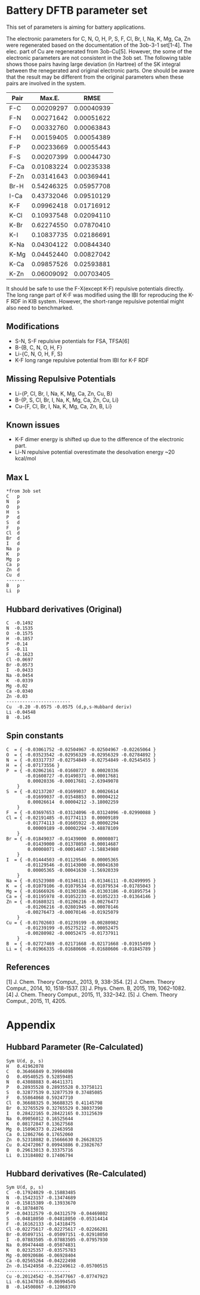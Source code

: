 
# Battery DFTB parameter set

This set of parameters is aiming for battery applications.

The electronic parameters for C, N, O, H, P, S, F, Cl, Br, I, Na, K, Mg, Ca, Zn
were regenerated based on the documentation of the 3ob-3-1 set[1-4].
The elec. part of Cu are regenerated from 3ob-Cu[5].
However, the some of the electronic parameters are not consistent in the 3ob set.
The following table shows those pairs having large deviation (in Hartree) of the SK integral between the renegerated and original electronic parts.
One should be aware that the result may be different from the original parameters when these pairs are involved in the system.

Pair    |   Max.E.   |    RMSE
--------|------------|-------------
F-C     | 0.00209297 | 0.00040939
F-N     | 0.00271642 | 0.00051622
F-O     | 0.00332760 | 0.00063843
F-H     | 0.00159405 | 0.00054389
F-P     | 0.00233669 | 0.00055443
F-S     | 0.00207399 | 0.00044730
F-Ca    | 0.01083224 | 0.00235338
F-Zn    | 0.03141643 | 0.00369441  
Br-H    | 0.54246325 | 0.05957708
I-Ca    | 0.43732046 | 0.09510129
K-F     | 0.09962418 | 0.01716912
K-Cl    | 0.10937548 | 0.02094110
K-Br    | 0.62274550 | 0.07870410
K-I     | 0.10837735 | 0.02186691
K-Na    | 0.04304122 | 0.00844340
K-Mg    | 0.04452440 | 0.00827042
K-Ca    | 0.09857526 | 0.02593881
K-Zn    | 0.06009092 | 0.00703405

It should be safe to use the F-X(except K-F) repulsive potentials directly.
The long range part of K-F was modified using the IBI for reproducing 
the K-F RDF in KIB system. However, the short-range repulsive potential might also 
need to benchmarked.


## Modifications

* S-N, S-F repulsive potentials for FSA, TFSA[6]
* B-{B, C, N, O, H, F}
* Li-{C, N, O, H, F, S}
* K-F long range repulsive potential from IBI for K-F RDF

## Missing Repulsive Potentials

* Li-{P, Cl, Br, I, Na, K, Mg, Ca, Zn, Cu, B}
* B-{P, S, Cl, Br, I, Na, K, Mg, Ca, Zn, Cu, Li}
* Cu-{F, Cl, Br, I, Na, K, Mg, Ca, Zn, B, Li}

## Known issues

* K-F dimer energy is shifted up due to the difference of the electronic part.
* Li-N repulsive potential overestimate the desolvation energy ~20 kcal/mol

## Max L

    *from 3ob set
    C   p
    N   p
    O   p
    H   s
    P   d
    S   d
    F   p
    Cl  d
    Br  d
    I   d
    Na  p
    K   p
    Mg  p
    Ca  p
    Zn  d
    Cu  d
    -------
    B   p
    Li  p

## Hubbard derivatives (Original)

    C  -0.1492
    N  -0.1535
    O  -0.1575
    H  -0.1857
    P  -0.14
    S  -0.11
    F  -0.1623
    Cl -0.0697
    Br -0.0573
    I  -0.0433
    Na -0.0454
    K  -0.0339
    Mg -0.02
    Ca -0.0340
    Zn -0.03
    ------------------------
    Cu  -0.20 -0.0575 -0.0575 (d,p,s-Hubbard deriv)
    Li -0.04548
    B  -0.145

## Spin constants

    C  = { -0.03061752 -0.02504967 -0.02504967 -0.02265064 }
    O  = { -0.03523542 -0.02956329 -0.02956329 -0.02784892 }
    N  = { -0.03317737 -0.02754849 -0.02754849 -0.02545455 }
    H  = { -0.07173556 }
    P  = { -0.02062161 -0.01608727  0.00020336
           -0.01608727 -0.01490371 -0.00017681
            0.00020336 -0.00017681 -2.63949078
        }
    S  = { -0.02137207 -0.01699037  0.00026614
           -0.01699037 -0.01548853  0.00004212
            0.00026614  0.00004212 -3.18002259
        }
    F  = { -0.03697653 -0.03124096 -0.03124096 -0.02990088 }
    Cl = { -0.02191485 -0.01774113  0.00009189
           -0.01774113 -0.01605922 -0.00002294
            0.00009189 -0.00002294 -3.48878109
        }
    Br = { -0.01849037 -0.01439000  0.00008071
           -0.01439000 -0.01378058 -0.00014687
            0.00008071 -0.00014687 -1.58834980
        }
    I  = { -0.01444503 -0.01129546  0.00005365
           -0.01129546 -0.01143000 -0.00041630
            0.00005365 -0.00041630 -1.56920339
        }
    Na = { -0.01523980 -0.01346111 -0.01346111 -0.02499995 }
    K  = { -0.01079106 -0.01079534 -0.01079534 -0.01785043 }
    Mg = { -0.01666926 -0.01303186 -0.01303186 -0.01895754 }
    Ca = { -0.01195978 -0.01052233 -0.01052233 -0.01364146 }
    Zn = { -0.01680321 -0.01206216 -0.00276473
           -0.01206216 -0.02801945 -0.00070146
           -0.00276473 -0.00070146 -0.01925079
        }
    Cu = { -0.01702603 -0.01239199 -0.00280982
           -0.01239199 -0.05275212 -0.00052475
           -0.00280982 -0.00052475 -0.01737911
        }
    B  = { -0.02727469 -0.02171668 -0.02171668 -0.01915499 }
    Li = { -0.01966335 -0.01680606 -0.01680606 -0.01845789 }

## References

[1] J. Chem. Theory Comput., 2013, 9, 338-354.
[2] J. Chem. Theory Comput., 2014, 10, 1518-1537.
[3] J. Phys. Chem. B, 2015, 119, 1062–1082.
[4] J. Chem. Theory Comput., 2015, 11, 332–342.
[5] J. Chem. Theory Comput., 2015, 11, 4205.

# Appendix

## Hubbard Parameter (Re-Calculated)

    Sym U(d, p, s)
    H   0.41962078
    C   0.36466849 0.39904098
    O   0.49540525 0.52859485
    N   0.43088883 0.46411371
    P   0.28935528 0.28935528 0.33758121
    S   0.32877539 0.32877539 0.37485085
    F   0.55864068 0.59247710
    Cl  0.36688325 0.36688325 0.41145798
    Br  0.32765529 0.32765529 0.38037390
    I   0.28422165 0.28422165 0.33125639
    Na  0.09056012 0.16525644
    K   0.08172847 0.13627568
    Mg  0.15096373 0.22463958
    Ca  0.12862766 0.17652060
    Zn  0.52318882 0.15666630 0.26628325
    Cu  0.42472067 0.09943886 0.23826767
    B   0.29613013 0.33375716
    Li  0.13184802 0.17406794

## Hubbard derivatives (Re-Calculated)

    Sym U(d, p, s)
    C  -0.17924029 -0.15883485
    N  -0.15423157 -0.13474689
    O  -0.15815389 -0.13933670
    H  -0.18784076
    P  -0.04312579 -0.04312579 -0.04469802
    S  -0.04818050 -0.04818050 -0.05314414
    F  -0.16162133 -0.14318475
    Cl -0.02275617 -0.02275617 -0.02266281
    Br -0.05097151 -0.05097151 -0.02918050
    I  -0.07883505 -0.07883505 -0.07957930
    Na  0.09474448 -0.05074831
    K   0.02325357 -0.03575783
    Mg -0.00920686 -0.06928404
    Ca -0.02565264 -0.04222498
    Zn -0.15424958 -0.22249612 -0.05700515
    ------------------------
    Cu -0.20124542 -0.35477667 -0.07747923
    Li -0.61347016 -0.06994545
    B  -0.14500867 -0.12068370




